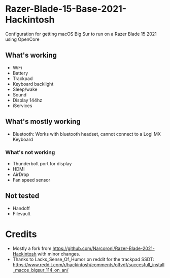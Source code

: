 # Razer-Blade-15-Base-2021-Hackintosh
Configuration for getting macOS Big Sur to run on a Razer Blade 15 2021 using OpenCore

## What's working
- WiFi
- Battery
- Trackpad
- Keyboard backlight
- Sleep/wake
- Sound
- Display 144hz
- iServices

## What's mostly working
- Bluetooth: Works with bluetooth headset, cannot connect to a Logi MX Keyboard

### What's not working
- Thunderbolt port for display
- HDMI
- AirDrop
- Fan speed sensor

## Not tested
- Handoff
- Filevault

# Credits
- Mostly a fork from https://github.com/Narcoroni/Razer-Blade-2021-Hackintosh with minor changes.
- Thanks to Lacks_Sense_Of_Humor on reddit for the trackpad SSDT: https://www.reddit.com/r/hackintosh/comments/olfvdf/succesfull_install_macos_bigsur_114_on_an/ 

